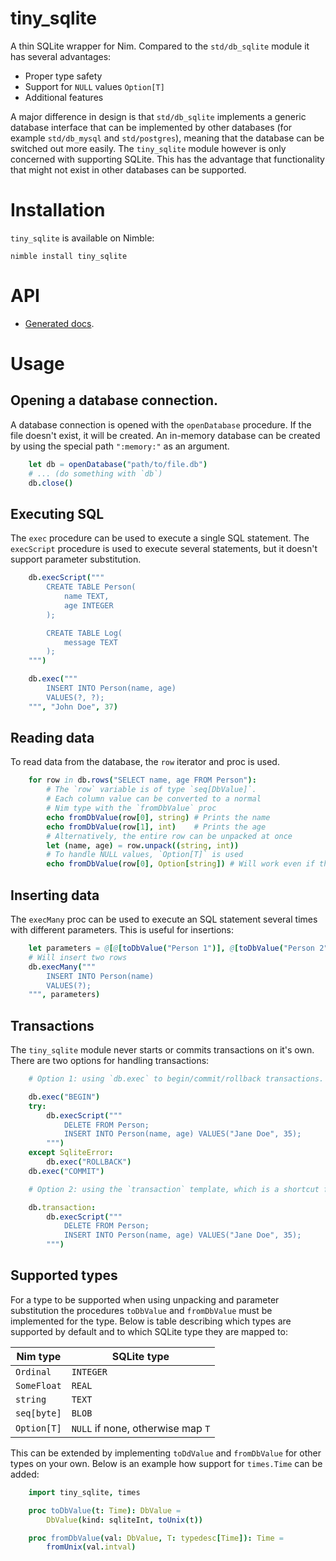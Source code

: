 # tiny_sqlite

A thin SQLite wrapper for Nim. Compared to the `std/db_sqlite` module it has several advantages:

- Proper type safety
- Support for `NULL` values `Option[T]`
- Additional features

A major difference in design is that `std/db_sqlite` implements a generic database interface that can be implemented by other databases (for example `std/db_mysql` and `std/postgres`), meaning that the database can be switched out more easily. The `tiny_sqlite` module however is only concerned with supporting SQLite. This has the advantage that functionality that might not exist in other databases can be supported.

# Installation

`tiny_sqlite` is available on Nimble:

```
nimble install tiny_sqlite
```

# API

- [Generated docs](https://gulpf.github.io/tiny_sqlite/tiny_sqlite.html).

# Usage

## Opening a database connection.

A database connection is opened with the `openDatabase` procedure. If the file doesn't exist, it will be created. An in-memory database can be created by using the special path `":memory:"` as an argument.

```nim
    let db = openDatabase("path/to/file.db")
    # ... (do something with `db`)
    db.close()
```

## Executing SQL

The `exec` procedure can be used to execute a single SQL statement. The `execScript` procedure is used to execute several statements, but it doesn't support parameter substitution.

```nim
    db.execScript("""
        CREATE TABLE Person(
            name TEXT,
            age INTEGER
        );

        CREATE TABLE Log(
            message TEXT
        );
    """)

    db.exec("""
        INSERT INTO Person(name, age)
        VALUES(?, ?);
    """, "John Doe", 37)
```

## Reading data

To read data from the database, the `row` iterator and proc is used.

```nim
    for row in db.rows("SELECT name, age FROM Person"):
        # The `row` variable is of type `seq[DbValue]`.
        # Each column value can be converted to a normal
        # Nim type with the `fromDbValue` proc
        echo fromDbValue(row[0], string) # Prints the name
        echo fromDbValue(row[1], int)    # Prints the age
        # Alternatively, the entire row can be unpacked at once
        let (name, age) = row.unpack((string, int))
        # To handle NULL values, `Option[T]` is used
        echo fromDbValue(row[0], Option[string]) # Will work even if the db value is NULL
```

## Inserting data

The `execMany` proc can be used to execute an SQL statement several times with different parameters. This is useful for insertions:

```nim
    let parameters = @[@[toDbValue("Person 1")], @[toDbValue("Person 2")]]
    # Will insert two rows
    db.execMany("""
        INSERT INTO Person(name)
        VALUES(?);
    """, parameters)
```

## Transactions

The `tiny_sqlite` module never starts or commits transactions on it's own. There are two options for handling transactions:

```nim
    # Option 1: using `db.exec` to begin/commit/rollback transactions.

    db.exec("BEGIN")
    try:
        db.execScript("""
            DELETE FROM Person;
            INSERT INTO Person(name, age) VALUES("Jane Doe", 35);
        """)
    except SqliteError:
        db.exec("ROLLBACK")
    db.exec("COMMIT")

    # Option 2: using the `transaction` template, which is a shortcut for the above code

    db.transaction:
        db.execScript("""
            DELETE FROM Person;
            INSERT INTO Person(name, age) VALUES("Jane Doe", 35);
        """)
```

## Supported types

For a type to be supported when using unpacking and parameter substitution the procedures `toDbValue` and `fromDbValue` must be implemented for the type. Below is table describing which types are supported by default and to which SQLite type they are mapped to:

| Nim type    | SQLite type                       |
|-------------|-----------------------------------|
| `Ordinal`   | `INTEGER`                         |
| `SomeFloat` | `REAL`                            |
| `string`    | `TEXT`                            |
| `seq[byte]` | `BLOB`                            |
| `Option[T]` | `NULL` if none, otherwise map `T` |

This can be extended by implementing `toDdValue`  and `fromDbValue` for other types on your own. Below is an example how support for `times.Time` can be added:

```nim
    import tiny_sqlite, times

    proc toDbValue(t: Time): DbValue =
        DbValue(kind: sqliteInt, toUnix(t))

    proc fromDbValue(val: DbValue, T: typedesc[Time]): Time =
        fromUnix(val.intval)
```
